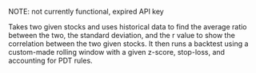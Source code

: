 NOTE: not currently functional, expired API key

Takes two given stocks and uses historical data to find the average ratio between the two, the standard deviation, and the r value to show the correlation between the two given stocks.
It then runs a backtest using a custom-made rolling window with a given z-score, stop-loss, and accounting for PDT rules.
